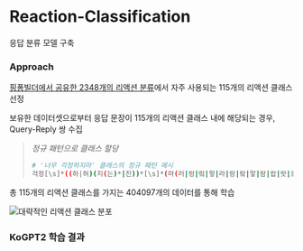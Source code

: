 # **Reaction-Classification**
응답 분류 모델 구축

### **Approach**
[핑퐁빌더에서 공유한 2348개의 리액션 분류](https://pingpong.us/)에서 자주 사용되는 115개의 리액션 클래스 선정   

보유한 데이터셋으로부터 응답 문장이 115개의 리액션 클래스 내에 해당되는 경우, Query-Reply 쌍 수집   

> *정규 패턴으로 클래스 할당*
> 
> ```bash
> # '너무 걱정하지마' 클래스의 정규 패턴 예시
> 걱정[\s]*((하|허)(지(는)*|진))*[\s]*(마(러|렁|렄|렇|라|랑|랔|랗|람|랍|랏|로|롱|롴|롷|루|룽|뤄|뤙|뤜|뤟)*|말(어|엉|엌|엏|엇|아|앙|앜|앟|앗|아|오|옹|옼|옿|옷))|걱정[\s]*((하|허)(지(는)*|진))*[\s]*말(고|공|곸|곻|구|궁|궄|궇)(요|용|여|영|옄|옇|욯|욬|유|융|엿|염|욤|잉|에|엥|우|웅|웈|웋|잉|잌)*([~ㄱ-ㅎㅏ-ㅣ0-9,.!]+|$)
> ```
> 

총 115개의 리액션 클래스를 가지는 404097개의 데이터를 통해 학습

![대략적인 리액션 클래스 분포](https://user-images.githubusercontent.com/28510311/154202379-99f26f78-8ff0-41d6-b27c-cb8b13f8348f.png)


### **KoGPT2 학습 결과**

